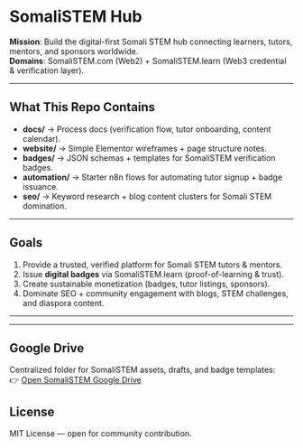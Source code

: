 # SomaliSTEM Hub

**Mission**: Build the digital-first Somali STEM hub connecting learners, tutors, mentors, and sponsors worldwide.  
**Domains**: SomaliSTEM.com (Web2) + SomaliSTEM.learn (Web3 credential & verification layer).

---

## What This Repo Contains
- **docs/** → Process docs (verification flow, tutor onboarding, content calendar).  
- **website/** → Simple Elementor wireframes + page structure notes.  
- **badges/** → JSON schemas + templates for SomaliSTEM verification badges.  
- **automation/** → Starter n8n flows for automating tutor signup + badge issuance.  
- **seo/** → Keyword research + blog content clusters for Somali STEM domination.  

---

## Goals
1. Provide a trusted, verified platform for Somali STEM tutors & mentors.  
2. Issue **digital badges** via SomaliSTEM.learn (proof-of-learning & trust).  
3. Create sustainable monetization (badges, tutor listings, sponsors).  
4. Dominate SEO + community engagement with blogs, STEM challenges, and diaspora content.  

---
---

## Google Drive
Centralized folder for SomaliSTEM assets, drafts, and badge templates:  
👉 [Open SomaliSTEM Google Drive](https://drive.google.com/drive/folders/1rGloeWYbOSAGx3yHq6-lPcMihEP6BItt?usp=drive_link)


## License
MIT License — open for community contribution.
